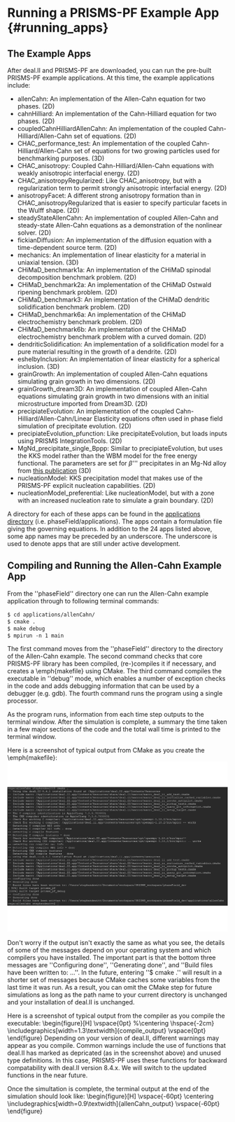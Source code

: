 # Running a PRISMS-PF Example App {#running_apps}
## The Example Apps

After deal.II and PRISMS-PF are downloaded, you can run the pre-built PRISMS-PF example applications. At this time, the example applications include:
- allenCahn: An implementation of the Allen-Cahn equation for two phases. (2D)
- cahnHilliard: An implementation of the Cahn-Hilliard equation for two phases. (2D)
- coupledCahnHilliardAllenCahn: An implementation of the coupled Cahn-Hilliard/Allen-Cahn set of equations. (2D)
- CHAC_performance_test: An implementation of the coupled Cahn-Hilliard/Allen-Cahn set of equations for two growing particles used for benchmarking purposes. (3D)
- CHAC\_anisotropy: Coupled Cahn-Hilliard/Allen-Cahn equations with weakly anisotropic interfacial energy. (2D)
- CHAC\_anisotropyRegularized: Like CHAC\_anisotropy, but with a regularization term to permit strongly anisotropic interfacial energy. (2D)
- anisotropyFacet: A different strong anisotropy formation than in CHAC\_anisotropyRegularized that is easier to specify particular facets in the Wulff shape. (2D)
- steadyStateAllenCahn: An implementation of coupled Allen-Cahn and steady-state Allen-Cahn equations as a demonstration of the nonlinear solver. (2D)
- fickianDiffusion: An implementation of the diffusion equation with a time-dependent source term. (2D)
- mechanics: An implementation of linear elasticity for a material in uniaxial tension. (3D)
- CHiMaD\_benchmark1a: An implementation of the CHiMaD spinodal decomposition benchmark problem. (2D)
- CHiMaD\_benchmark2a: An implementation of the CHiMaD Ostwald ripening benchmark problem. (2D)
- CHiMaD\_benchmark3: An implementation of the CHiMaD dendritic solidification benchmark problem. (2D)
- CHiMaD\_benchmark6a: An implementation of the CHiMaD electrochemistry benchmark problem. (2D)
- CHiMaD\_benchmark6b: An implementation of the CHiMaD electrochemistry benchmark problem with a curved domain. (2D)
- dendriticSolidification: An implementation of a solidification model for a pure material resulting in the growth of a dendrite. (2D)
- eshelbyInclusion: An implementation of linear elasticity for a spherical inclusion. (3D)
- grainGrowth: An implementation of coupled Allen-Cahn equations simulating grain growth in two dimensions. (2D)
- grainGrowth_dream3D: An implementation of coupled Allen-Cahn equations simulating grain growth in two dimensions with an initial microstructure imported from Dream3D. (2D)
- precipiateEvolution: An implementation of the coupled Cahn-Hilliard/Allen-Cahn/Linear Elasticity equations often used in phase field simulation of precipitate evolution. (2D)
- precipiateEvolution_pfunction: Like precipitateEvolution, but loads inputs using PRISMS IntegrationTools. (2D)
- MgNd_precipitate_single_Bppp: Similar to precipiateEvolution, but uses the KKS model rather than the WBM model for the free energy functional. The parameters are set for $\beta$''' precipitates in an Mg-Nd alloy from [this publication](https://www.sciencedirect.com/science/article/pii/S1359645417305281) (3D)
- nucleationModel: KKS precipitation model that makes use of the PRISMS-PF explicit nucleation capabilities. (2D)
- nucleationModel_preferential: Like nucleationModel, but with a zone with an increased nucleation rate to simulate a grain boundary. (2D)

A directory for each of these apps can be found in the [applications directory](https://github.com/prisms-center/phaseField/tree/master/applications) (i.e. phaseField/applications). The apps contain a formulation file giving the governing equations. In addition to the 24 apps listed above, some app names may be preceded by an underscore. The underscore is used to denote apps that are still under active development.

## Compiling and Running the Allen-Cahn Example App

From the ''phaseField'' directory one can run the Allen-Cahn example application through to following terminal commands:
```
$ cd applications/allenCahn/
$ cmake .
$ make debug
$ mpirun -n 1 main
```

The first command moves from the ''phaseField'' directory to the directory of the Allen-Cahn example. The second command checks that core PRISMS-PF library has been compiled, (re-)compiles it if necessary, and creates a \emph{makefile} using CMake. The third command compiles the executable in ''debug'' mode, which enables a number of exception checks in the code and adds debugging information that can be used by a debugger (e.g. gdb). The fourth command runs the program using a single processor.

As the program runs, information from each time step outputs to the terminal window. After the simulation is complete, a summary the time taken in a few major sections of the code and the total wall time is printed to the terminal window.

Here is a screenshot of typical output from CMake as you create the \emph{makefile}:
![](../images/cmake_output_v2.png)

Don't worry if the output isn't exactly the same as what you see, the details of some of the messages depend on your operating system and which compilers you have installed. The important part is that the bottom three messages are ''Configuring done'', ''Generating done'', and ''Build files have been written to: ...''. In the future, entering ''\$ cmake .'' will result in a shorter set of messages because CMake caches some variables from the last time it was run. As a result, you can omit the CMake step for future simulations as long as the path name to your current directory is unchanged and your installation of deal.II is unchanged.

Here is a screenshot of typical output from the compiler as you compile the executable:
\begin{figure}[H]
\vspace{0pt}
%\centering
\hspace{-2cm}
\includegraphics[width=1.3\textwidth]{compile_output}
\vspace{0pt}
\end{figure}
Depending on your version of deal.II, different warnings may appear as you compile. Common warnings include the use of functions that deal.II has marked as depricated (as in the screenshot above) and unused type definitions. In this case, PRISMS-PF uses these functions for backward compatability with deal.II version 8.4.x. We will switch to the updated functions in the near future.

Once the simultation is complete, the terminal output at the end of the simulation should look like:
\begin{figure}[H]
\vspace{-60pt}
\centering
\includegraphics[width=0.9\textwidth]{allenCahn_output}
\vspace{-60pt}
\end{figure}
